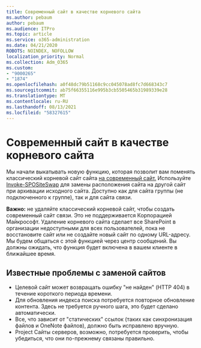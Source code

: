 ```yaml
---
title: Современный сайт в качестве корневого сайта
ms.author: pebaum
author: pebaum
ms.audience: ITPro
ms.topic: article
ms.service: o365-administration
ms.date: 04/21/2020
ROBOTS: NOINDEX, NOFOLLOW
localization_priority: Normal
ms.collection: Adm_O365
ms.custom:
- "9000265"
- "1874"
ms.openlocfilehash: a0f48dc79b51168c9cc045078ad8fc7d668343c7
ms.sourcegitcommit: ab75f66355116e995b3cb5505465b31989339e28
ms.translationtype: MT
ms.contentlocale: ru-RU
ms.lasthandoff: 08/13/2021
ms.locfileid: "58327615"
---
```

# <a name="modern-site-as-root-site"></a>Современный сайт в качестве корневого сайта

Мы начали выкатывать новую функцию, которая позволит вам поменять классический корневой сайт сайта [на современный сайт.](https://docs.microsoft.com/sharepoint/modern-root-site) Используйте [Invoke-SPOSiteSwap](https://docs.microsoft.com/powershell/module/sharepoint-online/invoke-spositeswap?view=sharepoint-ps) для замены расположения сайта на другой сайт при архивации исходного сайта. Доступно как для сайта группы (не подключенного к группе), так и для сайта связи.

**Важно:** не удаляйте классический корневой сайт, чтобы создать современный сайт связи. Это не поддерживается Корпорацией Майкрософт. Удаление корневого сайта сделает все SharePoint в организации недоступными для всех пользователей, пока не восстановите сайт или не создайте новый сайт по одному URL-адресу. Мы будем общаться с этой функцией через центр сообщений. Вы должны ожидать, что функция будет включена в вашем клиенте в ближайшее время.

## <a name="known-issues-with-swapping-sites"></a>Известные проблемы с заменой сайтов
- Целевой сайт может возвращать ошибку "не найден" (HTTP 404) в течение короткого периода времени.
- Для обновления индекса поиска потребуется повторное обновление контента. Здесь не требуется ручного шага, это будет сделано автоматически.
- Все, что зависит от "статических" ссылок (таких как синхронизация файлов и OneNote файлов), должно быть исправлено вручную.
- Project Сайты серверов, возможно, потребуется проверить, чтобы убедиться, что они по-прежнему связаны правильно. 
